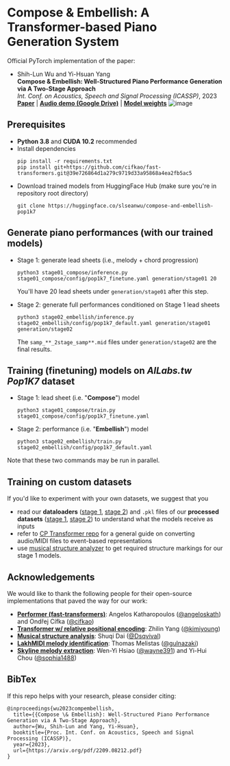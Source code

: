 # Compose & Embellish: A Transformer-based Piano Generation System
Official PyTorch implementation of the paper:
 - Shih-Lun Wu and Yi-Hsuan Yang  
  **Compose & Embellish: Well-Structured Piano Performance Generation via A Two-Stage Approach**  
  _Int. Conf. on Acoustics, Speech and Signal Processing (ICASSP)_, 2023  
   [**Paper**](https://arxiv.org/abs/2209.08212) | [**Audio demo (Google Drive)**](https://bit.ly/comp_embel) | [**Model weights**](https://huggingface.co/slseanwu/compose-and-embellish-pop1k7)
  ![image](https://user-images.githubusercontent.com/31909739/223012496-1c0f3c3c-1aaf-404a-b6ae-a529e8d395d1.png)


## Prerequisites
  - **Python 3.8** and **CUDA 10.2** recommended
  - Install dependencies
    ```
    pip install -r requirements.txt
    pip install git+https://github.com/cifkao/fast-transformers.git@39e726864d1a279c9719d33a95868a4ea2fb5ac5
    ```
  - Download trained models from HuggingFace Hub (make sure you're in repository root directory)
    ```
    git clone https://huggingface.co/slseanwu/compose-and-embellish-pop1k7
    ```

## Generate piano performances (with our trained models)
  - Stage 1: generate lead sheets (i.e., melody + chord progression)
    ```
    python3 stage01_compose/inference.py stage01_compose/config/pop1k7_finetune.yaml generation/stage01 20
    ```
    You'll have 20 lead sheets under `generation/stage01` after this step.  
  
  
  - Stage 2: generate full performances conditioned on Stage 1 lead sheets
    ```
    python3 stage02_embellish/inference.py stage02_embellish/config/pop1k7_default.yaml generation/stage01 generation/stage02
    ```
    The `samp_**_2stage_samp**.mid` files under `generation/stage02` are the final results.
    
## Training (finetuning) models on _AILabs.tw Pop1K7_ dataset
  - Stage 1: lead sheet (i.e. "**Compose**") model
    ```
    python3 stage01_compose/train.py stage01_compose/config/pop1k7_finetune.yaml
    ```
  - Stage 2: performance (i.e. "**Embellish**") model
    ```
    python3 stage02_embellish/train.py stage02_embellish/config/pop1k7_default.yaml
    ```
Note that these two commands may be run in parallel.

## Training on custom datasets
If you'd like to experiment with your own datasets, we suggest that you
  - read our **dataloaders** ([stage 1](https://github.com/slSeanWU/Compose_and_Embellish/blob/main/stage01_compose/dataloader.py), [stage 2](https://github.com/slSeanWU/Compose_and_Embellish/blob/main/stage02_embellish/dataloader.py)) and `.pkl` files of our **processed datasets** ([stage 1](https://huggingface.co/slseanwu/compose-and-embellish-pop1k7/tree/main/datasets/stage01_compose/pop1k7_finetune), [stage 2](https://huggingface.co/slseanwu/compose-and-embellish-pop1k7/tree/main/datasets/stage02_embellish/pop1k7_leedsheet2midi)) to understand what the models receive as inputs
  - refer to [CP Transformer repo](https://github.com/YatingMusic/compound-word-transformer/blob/main/dataset/Dataset.md) for a general guide on converting audio/MIDI files to event-based representations
  - use [musical structure analyzer](https://github.com/Dsqvival/hierarchical-structure-analysis) to get required structure markings for our stage 1 models.

## Acknowledgements
We would like to thank the following people for their open-source implementations that paved the way for our work:
  - [**Performer (fast-transformers)**](https://github.com/cifkao/fast-transformers/tree/39e726864d1a279c9719d33a95868a4ea2fb5ac5): Angelos Katharopoulos ([@angeloskath](https://github.com/angeloskath)) and Ondřej Cífka ([@cifkao](https://github.com/cifkao))
  - [**Transformer w/ relative positional encoding**](https://github.com/kimiyoung/transformer-xl): Zhilin Yang ([@kimiyoung](https://github.com/kimiyoung))
  - [**Musical structure analysis**](https://github.com/Dsqvival/hierarchical-structure-analysis): Shuqi Dai ([@Dsqvival](https://github.com/Dsqvival))
  - [**LakhMIDI melody identification**](https://github.com/gulnazaki/lyrics-melody/tree/main/pre-processing): Thomas Melistas ([@gulnazaki](https://github.com/gulnazaki))
  - [**Skyline melody extraction**](https://github.com/wazenmai/MIDI-BERT/tree/CP/melody_extraction/skyline): Wen-Yi Hsiao ([@wayne391](https://github.com/wayne391)) and Yi-Hui Chou ([@sophia1488](https://github.com/sophia1488))

## BibTex
If this repo helps with your research, please consider citing:
```
@inproceedings{wu2023compembellish,
  title={{Compose \& Embellish}: Well-Structured Piano Performance Generation via A Two-Stage Approach},
  author={Wu, Shih-Lun and Yang, Yi-Hsuan},
  booktitle={Proc. Int. Conf. on Acoustics, Speech and Signal Processing (ICASSP)},
  year={2023},
  url={https://arxiv.org/pdf/2209.08212.pdf}
}
```
